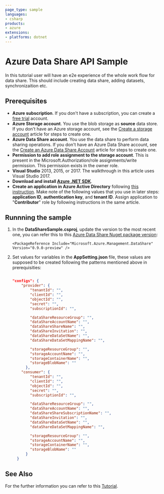```yaml
---
page_type: sample
languages:
- csharp
products:
- azure
extensions:
- platforms: dotnet
---
```


# Azure Data Share API Sample

<!-- 
Guidelines on README format: https://review.docs.microsoft.com/help/onboard/admin/samples/concepts/readme-template?branch=master

Guidance on onboarding samples to docs.microsoft.com/samples: https://review.docs.microsoft.com/help/onboard/admin/samples/process/onboarding?branch=master

Taxonomies for products and languages: https://review.docs.microsoft.com/new-hope/information-architecture/metadata/taxonomies?branch=master
-->

In this tutorial user will have an e2e experience of the whole work flow for data share. This should include creating data share, adding datasets, synchronizaition etc. 

## Prerequisites

* **Azure subscription**. If you don't have a subscription, you can create a [free trial](http://azure.microsoft.com/pricing/free-trial/) account.
* **Azure Storage account**. You use the blob storage as **source** data store. If you don't have an Azure storage account, see the [Create a storage account](../storage/common/storage-create-storage-account.md#create-a-storage-account) article for steps to create one.
* **Azure Data Share account**. You use the data share to perform data sharing operations. If you don't have an Azure Data Share account, see the [Create an Azure Data Share Account](https://docs.microsoft.com/en-us/azure/data-share/share-your-data) article for steps to create one.
* **Permission to add role assignment to the storage account**. This is present in the Microsoft.Authorization/role assignments/write permission. This permission exists in the owner role.
* **Visual Studio** 2013, 2015, or 2017. The walkthrough in this article uses Visual Studio 2017.
* **Download and install [Azure .NET SDK](http://azure.microsoft.com/downloads/)**.
* **Create an application in Azure Active Directory** following [this instruction](../azure-resource-manager/resource-group-create-service-principal-portal.md#create-an-azure-active-directory-application). Make note of the following values that you use in later steps: **application ID**, **authentication key**, and **tenant ID**. Assign application to "**Contributor**" role by following instructions in the same article.

## Runnning the sample

1. In the **DataShareSample.csproj**, update the version to the most recent one, you can refer this to this [Azure Data Share Nuget package version](https://www.nuget.org/packages/Microsoft.Azure.Management.DataShare):

    ```
    <PackageReference Include="Microsoft.Azure.Management.DataShare" Version="0.9.0-preview" />
    ```
2. Set values for variables in the **AppSetting.json** file, these values are supposed to be created following the patterns mentioned above in prerequisities: 

    ```json

    "configs": {
        "provider": {
            "tenantId": "",
            "clientId": "",
            "objectId": "",
            "secret": "",
            "subscriptionId": "",

            "dataShareResourceGroup": "",
            "dataShareAccountName": "",
            "dataShareShareName": "",
            "dataShareInvitation": "",
            "dataShareDataSetName": "",
            "dataShareDataSetMappingName": "",

            "storageResourceGroup": "",
            "storageAccountName": "",
            "storageContainerName": "",
            "storageBlobName": ""
          },
        "consumer": {
            "tenantId": "",
            "clientId": "",
            "objectId": "",
            "secret": "",
            "subscriptionId": "",

            "dataShareResourceGroup": "",
            "dataShareAccountName": "",
            "dataShareShareSubscriptionName": "",
            "dataShareInvitation": "",
            "dataShareDataSetName": "",
            "dataShareDataSetMappingName": "",

            "storageResourceGroup": "",
            "storageAccountName": "",
            "storageContainerName": "",
            "storageBlobName": ""
          }
      }

    ```

## See Also

For the further information you can refer to this [Tutorial](https://docs.microsoft.com/en-us/azure/data-share/share-your-data).

